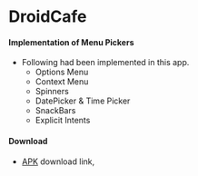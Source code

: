 # DroidCafe
#### Implementation of Menu Pickers
* Following had been implemented in this app.
  * Options Menu
  * Context Menu
  * Spinners
  * DatePicker & Time Picker
  * SnackBars
  * Explicit Intents

#### Download
* [APK](https://github.com/Iltwats/DroidCafe/releases/download/v.1/DroidCafe.apk) download link,
